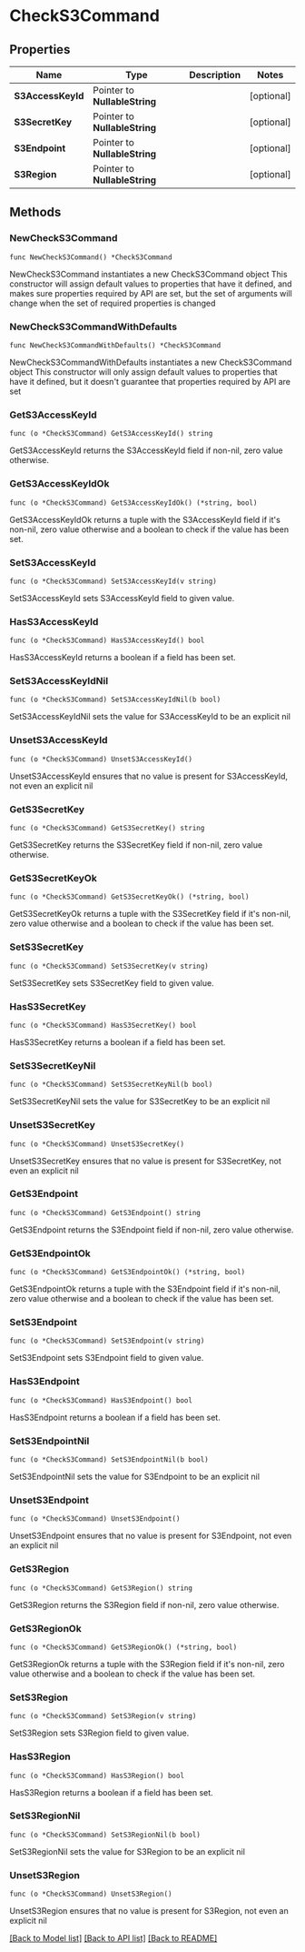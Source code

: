 # CheckS3Command

## Properties

Name | Type | Description | Notes
------------ | ------------- | ------------- | -------------
**S3AccessKeyId** | Pointer to **NullableString** |  | [optional] 
**S3SecretKey** | Pointer to **NullableString** |  | [optional] 
**S3Endpoint** | Pointer to **NullableString** |  | [optional] 
**S3Region** | Pointer to **NullableString** |  | [optional] 

## Methods

### NewCheckS3Command

`func NewCheckS3Command() *CheckS3Command`

NewCheckS3Command instantiates a new CheckS3Command object
This constructor will assign default values to properties that have it defined,
and makes sure properties required by API are set, but the set of arguments
will change when the set of required properties is changed

### NewCheckS3CommandWithDefaults

`func NewCheckS3CommandWithDefaults() *CheckS3Command`

NewCheckS3CommandWithDefaults instantiates a new CheckS3Command object
This constructor will only assign default values to properties that have it defined,
but it doesn't guarantee that properties required by API are set

### GetS3AccessKeyId

`func (o *CheckS3Command) GetS3AccessKeyId() string`

GetS3AccessKeyId returns the S3AccessKeyId field if non-nil, zero value otherwise.

### GetS3AccessKeyIdOk

`func (o *CheckS3Command) GetS3AccessKeyIdOk() (*string, bool)`

GetS3AccessKeyIdOk returns a tuple with the S3AccessKeyId field if it's non-nil, zero value otherwise
and a boolean to check if the value has been set.

### SetS3AccessKeyId

`func (o *CheckS3Command) SetS3AccessKeyId(v string)`

SetS3AccessKeyId sets S3AccessKeyId field to given value.

### HasS3AccessKeyId

`func (o *CheckS3Command) HasS3AccessKeyId() bool`

HasS3AccessKeyId returns a boolean if a field has been set.

### SetS3AccessKeyIdNil

`func (o *CheckS3Command) SetS3AccessKeyIdNil(b bool)`

 SetS3AccessKeyIdNil sets the value for S3AccessKeyId to be an explicit nil

### UnsetS3AccessKeyId
`func (o *CheckS3Command) UnsetS3AccessKeyId()`

UnsetS3AccessKeyId ensures that no value is present for S3AccessKeyId, not even an explicit nil
### GetS3SecretKey

`func (o *CheckS3Command) GetS3SecretKey() string`

GetS3SecretKey returns the S3SecretKey field if non-nil, zero value otherwise.

### GetS3SecretKeyOk

`func (o *CheckS3Command) GetS3SecretKeyOk() (*string, bool)`

GetS3SecretKeyOk returns a tuple with the S3SecretKey field if it's non-nil, zero value otherwise
and a boolean to check if the value has been set.

### SetS3SecretKey

`func (o *CheckS3Command) SetS3SecretKey(v string)`

SetS3SecretKey sets S3SecretKey field to given value.

### HasS3SecretKey

`func (o *CheckS3Command) HasS3SecretKey() bool`

HasS3SecretKey returns a boolean if a field has been set.

### SetS3SecretKeyNil

`func (o *CheckS3Command) SetS3SecretKeyNil(b bool)`

 SetS3SecretKeyNil sets the value for S3SecretKey to be an explicit nil

### UnsetS3SecretKey
`func (o *CheckS3Command) UnsetS3SecretKey()`

UnsetS3SecretKey ensures that no value is present for S3SecretKey, not even an explicit nil
### GetS3Endpoint

`func (o *CheckS3Command) GetS3Endpoint() string`

GetS3Endpoint returns the S3Endpoint field if non-nil, zero value otherwise.

### GetS3EndpointOk

`func (o *CheckS3Command) GetS3EndpointOk() (*string, bool)`

GetS3EndpointOk returns a tuple with the S3Endpoint field if it's non-nil, zero value otherwise
and a boolean to check if the value has been set.

### SetS3Endpoint

`func (o *CheckS3Command) SetS3Endpoint(v string)`

SetS3Endpoint sets S3Endpoint field to given value.

### HasS3Endpoint

`func (o *CheckS3Command) HasS3Endpoint() bool`

HasS3Endpoint returns a boolean if a field has been set.

### SetS3EndpointNil

`func (o *CheckS3Command) SetS3EndpointNil(b bool)`

 SetS3EndpointNil sets the value for S3Endpoint to be an explicit nil

### UnsetS3Endpoint
`func (o *CheckS3Command) UnsetS3Endpoint()`

UnsetS3Endpoint ensures that no value is present for S3Endpoint, not even an explicit nil
### GetS3Region

`func (o *CheckS3Command) GetS3Region() string`

GetS3Region returns the S3Region field if non-nil, zero value otherwise.

### GetS3RegionOk

`func (o *CheckS3Command) GetS3RegionOk() (*string, bool)`

GetS3RegionOk returns a tuple with the S3Region field if it's non-nil, zero value otherwise
and a boolean to check if the value has been set.

### SetS3Region

`func (o *CheckS3Command) SetS3Region(v string)`

SetS3Region sets S3Region field to given value.

### HasS3Region

`func (o *CheckS3Command) HasS3Region() bool`

HasS3Region returns a boolean if a field has been set.

### SetS3RegionNil

`func (o *CheckS3Command) SetS3RegionNil(b bool)`

 SetS3RegionNil sets the value for S3Region to be an explicit nil

### UnsetS3Region
`func (o *CheckS3Command) UnsetS3Region()`

UnsetS3Region ensures that no value is present for S3Region, not even an explicit nil

[[Back to Model list]](../README.md#documentation-for-models) [[Back to API list]](../README.md#documentation-for-api-endpoints) [[Back to README]](../README.md)


